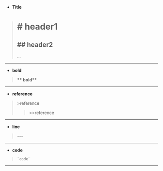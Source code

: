 * **Title**  
># \# header1  
>## \#\# header2  
>...
---
* **bold**  
>**\*\* bold\*\***  
---
* **reference**  
> \>reference
>> \>\>reference  
---
* **line**  
> \-\-\-  
---
* **code**  
> `` `code` ``  
---

